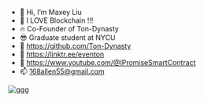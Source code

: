 - 👋 Hi, I’m Maxey Liu
- 👀 I LOVE Blockchain !!!
- 🔥 Co-Founder of Ton-Dynasty
- :sunglasses: Graduate student at NYCU
- 🥇 https://github.com/Ton-Dynasty
- 🎄 https://linktr.ee/eventon
- 🧠 https://www.youtube.com/@IPromiseSmartContract
- 📫 168allen55@gmail.com

<!---
ipromise2324/ipromise2324 is a ✨ special ✨ repository because its `README.md` (this file) appears on your GitHub profile.
You can click the Preview link to take a look at your changes.
--->


![ggg](https://github.com/ipromise2324/ipromise2324/assets/87699256/e6f5d0b1-ab02-444d-98bb-77ccf6a96fdf)
